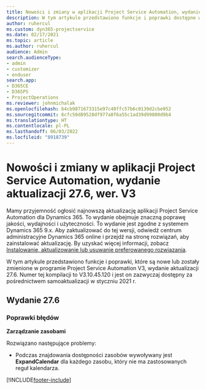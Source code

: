 ```yaml
---
title: Nowości i zmiany w aplikacji Project Service Automation, wydanie 27.6, poprawka, wer. V3
description: W tym artykule przedstawiono funkcje i poprawki dostępne w programie Project Service Automation, wydanie aktualizacji 27.6, poprawka, V3.
author: ruhercul
ms.custom: dyn365-projectservice
ms.date: 02/17/2021
ms.topic: article
ms.author: ruhercul
audience: Admin
search.audienceType:
- admin
- customizer
- enduser
search.app:
- D365CE
- D365PS
- ProjectOperations
ms.reviewer: johnmichalak
ms.openlocfilehash: b4cb9871673315e97c40ffc57b6c0139d2cbe952
ms.sourcegitcommit: 6cfc50d89528df977a8f6a55c1ad39d99800d9b4
ms.translationtype: HT
ms.contentlocale: pl-PL
ms.lasthandoff: 06/03/2022
ms.locfileid: "8918739"
---
```

# <a name="whats-new-or-changed-in-project-service-automation-update-release-276-v3"></a>Nowości i zmiany w aplikacji Project Service Automation, wydanie aktualizacji 27.6, wer. V3

Mamy przyjemność ogłosić najnowszą aktualizację aplikacji Project Service Automation dla Dynamics 365. To wydanie obejmuje znaczną poprawę jakości, wydajności i użyteczności. To wydanie jest zgodne z systemem Dynamics 365 9.x. Aby zaktualizować do tej wersji, odwiedź centrum administracyjne Dynamics 365 online i przejdź na stronę rozwiązań, aby zainstalować aktualizację. By uzyskać więcej informacji, zobacz [Instalowanie, aktualizowanie lub usuwanie preferowanego rozwiązania](/power-platform/admin/install-remove-preferred-solution).

W tym artykule przedstawiono funkcje i poprawki, które są nowe lub zostały zmienione w programie Project Service Automation V3, wydanie aktualizacji 27.6. Numer tej kompilacji to V3.10.45.120 i jest on zazwyczaj dostępny za pośrednictwem samoaktualizacji w styczniu 2021 r.

## <a name="update-release-276"></a>Wydanie 27.6

### <a name="bug-fixes"></a>Poprawki błędów


**Zarządzanie zasobami**

Rozwiązano następujące problemy:

- Podczas znajdowania dostępności zasobów wywoływany jest **ExpandCalendar** dla każdego zasobu, który nie ma zastosowanych reguł kalendarza.


[!INCLUDE[footer-include](../includes/footer-banner.md)]
